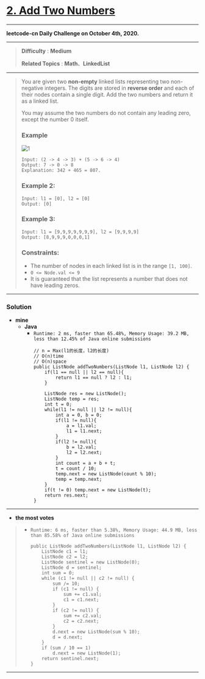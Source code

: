 # [2. Add Two Numbers](https://leetcode.com/problems/add-two-numbers/description/)
---

**leetcode-cn Daily Challenge on October 4th, 2020.**

---

> **Difficulty** : **Medium**
>
> **Related Topics** : **Math**、**LinkedList**

---
> You are given two **non-empty** linked lists representing two non-negative integers.
> The digits are stored in **reverse order** and each of their nodes contain a single digit. Add the two numbers and return it as a linked list.
>
> You may assume the two numbers do not contain any leading zero, except the number 0 itself.
>
> ### Example
> ![1](https://assets.leetcode.com/uploads/2020/10/02/addtwonumber1.jpg)
> ```
> Input: (2 -> 4 -> 3) + (5 -> 6 -> 4)
> Output: 7 -> 0 -> 8
> Explanation: 342 + 465 = 807.
> ```
> 
> ### Example 2:
> ```
> Input: l1 = [0], l2 = [0]
> Output: [0]
> ```
> 
> ### Example 3:
> ```
> Input: l1 = [9,9,9,9,9,9,9], l2 = [9,9,9,9]
> Output: [8,9,9,9,0,0,0,1]
> ```
> 
> ### Constraints:
> * The number of nodes in each linked list is in the range `[1, 100]`.
> * `0 <= Node.val <= 9`
> * It is guaranteed that the list represents a number that does not have leading zeros.

---

### Solution
* **mine**
  * **Java**
    * `Runtime: 2 ms, faster than 65.48%, Memory Usage: 39.2 MB, less than 12.45% of Java online submissions`
      ```
      // n = Max(l1的长度，l2的长度)
      // O(n)time
      // O(n)space
      public ListNode addTwoNumbers(ListNode l1, ListNode l2) {
          if(l1 == null || l2 == null){
              return l1 == null ? l2 : l1;
          }

          ListNode res = new ListNode();
          ListNode temp = res;
          int t = 0;
          while(l1 != null || l2 != null){
              int a = 0, b = 0;
              if(l1 != null){
                  a = l1.val;
                  l1 = l1.next;
              }
              if(l2 != null){
                  b = l2.val;
                  l2 = l2.next;
              }
              int count = a + b + t;
              t = count / 10;
              temp.next = new ListNode(count % 10);
              temp = temp.next;
          }
          if(t != 0) temp.next = new ListNode(t);
          return res.next;
      }
      ```

---

* **the most votes**
>  * `Runtime: 6 ms, faster than 5.38%, Memory Usage: 44.9 MB, less than 85.58% of Java online submissions`
>    ```
>    public ListNode addTwoNumbers(ListNode l1, ListNode l2) {
>        ListNode c1 = l1;
>        ListNode c2 = l2;
>        ListNode sentinel = new ListNode(0);
>        ListNode d = sentinel;
>        int sum = 0;
>        while (c1 != null || c2 != null) {
>            sum /= 10;
>            if (c1 != null) {
>                sum += c1.val;
>                c1 = c1.next;
>            }
>            if (c2 != null) {
>                sum += c2.val;
>                c2 = c2.next;
>            }
>            d.next = new ListNode(sum % 10);
>            d = d.next;
>        }
>        if (sum / 10 == 1)
>            d.next = new ListNode(1);
>        return sentinel.next;
>    }
>    ```

---

